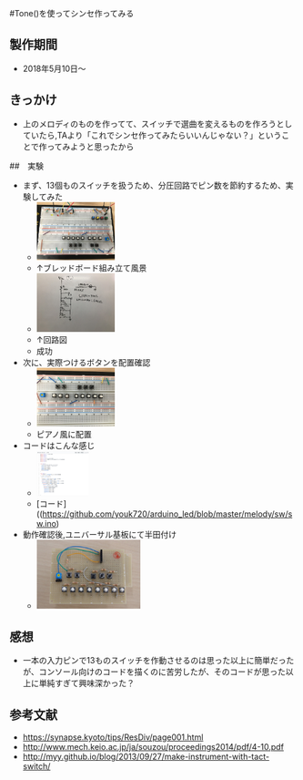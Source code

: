 #Tone()を使ってシンセ作ってみる

## 製作期間
  - 2018年5月10日〜

## きっかけ
  - 上のメロディのものを作ってて、スイッチで選曲を変えるものを作ろうとしていたら,TAより「これでシンセ作ってみたらいいんじゃない？」ということで作ってみようと思ったから

##　実験
  - まず、13個ものスイッチを扱うため、分圧回路でピン数を節約するため、実験してみた
    - <img src="/image/IMG_4826.JPG" width="30%" height="30%">
    - ↑ブレッドボード組み立て風景
    - <img src="/image/IMG_4832.JPG" width="30%" height="30%">
    - ↑回路図
    - 成功
  - 次に、実際つけるボタンを配置確認
    - <img src="/image/IMG_4822.JPG" width="30%" height="30%">
    - ピアノ風に配置
  - コードはこんな感じ
    - <img src="/image/スクリーンショット 2018-05-10 14.45.05.png" width="20%" height="20%">
    - [コード]((https://github.com/youk720/arduino_led/blob/master/melody/sw/sw.ino)
  - 動作確認後,ユニバーサル基板にて半田付け
    - <img src="/image/IMGP0112.JPG" width="40%" height="40%">

## 感想
  - 一本の入力ピンで13ものスイッチを作動させるのは思った以上に簡単だったが、コンソール向けのコードを描くのに苦労したが、そのコードが思った以上に単純すぎて興味深かった？

## 参考文献
  -  https://synapse.kyoto/tips/ResDiv/page001.html
  -  http://www.mech.keio.ac.jp/ja/souzou/proceedings2014/pdf/4-10.pdf
  -  http://myy.github.io/blog/2013/09/27/make-instrument-with-tact-switch/
